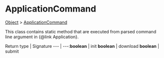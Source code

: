 # ApplicationCommand

[Object]() > [ApplicationCommand](nullfr/faylixe/googlecodejam/client/application/ApplicationCommand.md)

<p>This class contains static method that are
 executed from parsed command line argument in
 {@link Application}.</p>

Return type | Signature
--- | ---:**boolean** | init
**boolean** | download
**boolean** | submit
